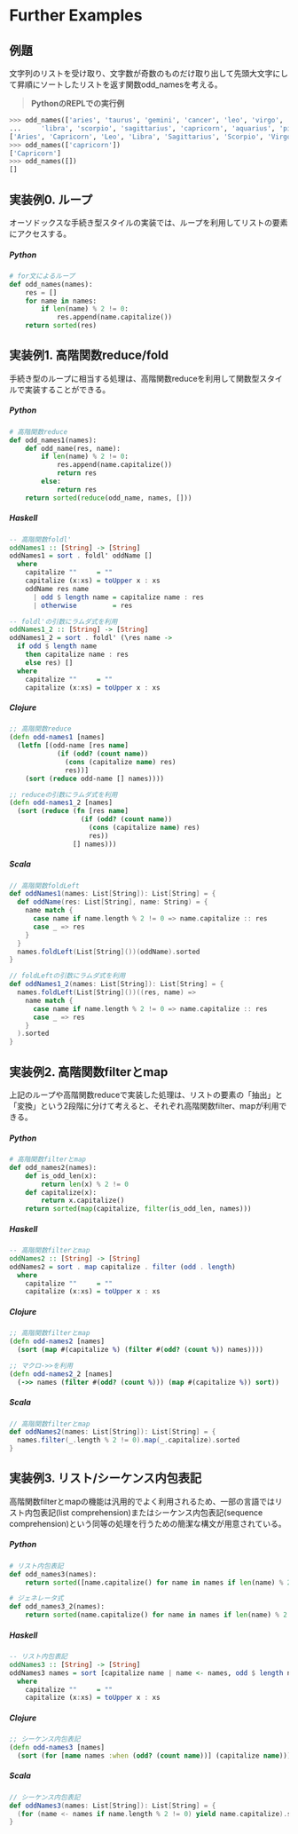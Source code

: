 Further Examples
================

## 例題
文字列のリストを受け取り、文字数が奇数のものだけ取り出して先頭大文字にして昇順にソートしたリストを返す関数odd_namesを考える。

> __PythonのREPLでの実行例__

```python
>>> odd_names(['aries', 'taurus', 'gemini', 'cancer', 'leo', 'virgo',
...     'libra', 'scorpio', 'sagittarius', 'capricorn', 'aquarius', 'pisces'])
['Aries', 'Capricorn', 'Leo', 'Libra', 'Sagittarius', 'Scorpio', 'Virgo']
>>> odd_names(['capricorn'])
['Capricorn']
>>> odd_names([])
[]
```


## 実装例0. ループ
オーソドックスな手続き型スタイルの実装では、ループを利用してリストの要素にアクセスする。

##### Python

```python
# for文によるループ
def odd_names(names):
    res = []
    for name in names:
        if len(name) % 2 != 0:
            res.append(name.capitalize())
    return sorted(res)
```


## 実装例1. 高階関数reduce/fold
手続き型のループに相当する処理は、高階関数reduceを利用して関数型スタイルで実装することができる。

##### Python

```python
# 高階関数reduce
def odd_names1(names):
    def odd_name(res, name):
        if len(name) % 2 != 0:
            res.append(name.capitalize())
            return res
        else:
            return res
    return sorted(reduce(odd_name, names, []))
```

##### Haskell

```haskell
-- 高階関数foldl'
oddNames1 :: [String] -> [String]
oddNames1 = sort . foldl' oddName []
  where
    capitalize ""     = ""
    capitalize (x:xs) = toUpper x : xs
    oddName res name
      | odd $ length name = capitalize name : res
      | otherwise         = res

-- foldl'の引数にラムダ式を利用
oddNames1_2 :: [String] -> [String]
oddNames1_2 = sort . foldl' (\res name ->
  if odd $ length name
    then capitalize name : res
    else res) []
  where
    capitalize ""     = ""
    capitalize (x:xs) = toUpper x : xs
```

##### Clojure

```clojure
;; 高階関数reduce
(defn odd-names1 [names]
  (letfn [(odd-name [res name]
            (if (odd? (count name))
              (cons (capitalize name) res)
              res))]
    (sort (reduce odd-name [] names))))

;; reduceの引数にラムダ式を利用
(defn odd-names1_2 [names]
  (sort (reduce (fn [res name]
                  (if (odd? (count name))
                    (cons (capitalize name) res)
                    res))
                [] names)))
```

##### Scala

```scala
// 高階関数foldLeft
def oddNames1(names: List[String]): List[String] = {
  def oddName(res: List[String], name: String) = {
    name match {
      case name if name.length % 2 != 0 => name.capitalize :: res
      case _ => res
    }
  }
  names.foldLeft(List[String]())(oddName).sorted
}

// foldLeftの引数にラムダ式を利用
def oddNames1_2(names: List[String]): List[String] = {
  names.foldLeft(List[String]())((res, name) =>
    name match {
      case name if name.length % 2 != 0 => name.capitalize :: res
      case _ => res
    }
  ).sorted
}
```


## 実装例2. 高階関数filterとmap
上記のループや高階関数reduceで実装した処理は、リストの要素の「抽出」と「変換」という2段階に分けて考えると、それぞれ高階関数filter、mapが利用できる。

##### Python

```python
# 高階関数filterとmap
def odd_names2(names):
    def is_odd_len(x):
        return len(x) % 2 != 0
    def capitalize(x):
        return x.capitalize()
    return sorted(map(capitalize, filter(is_odd_len, names)))
```

##### Haskell

```haskell
-- 高階関数filterとmap
oddNames2 :: [String] -> [String]
oddNames2 = sort . map capitalize . filter (odd . length)
  where
    capitalize ""     = ""
    capitalize (x:xs) = toUpper x : xs
```

##### Clojure

```clojure
;; 高階関数filterとmap
(defn odd-names2 [names]
  (sort (map #(capitalize %) (filter #(odd? (count %)) names))))

;; マクロ->>を利用
(defn odd-names2_2 [names]
  (->> names (filter #(odd? (count %))) (map #(capitalize %)) sort))
```

##### Scala

```scala
// 高階関数filterとmap
def oddNames2(names: List[String]): List[String] = {
  names.filter(_.length % 2 != 0).map(_.capitalize).sorted
}
```


## 実装例3. リスト/シーケンス内包表記
高階関数filterとmapの機能は汎用的でよく利用されるため、一部の言語ではリスト内包表記(list comprehension)またはシーケンス内包表記(sequence comprehension)という同等の処理を行うための簡潔な構文が用意されている。

##### Python

```python
# リスト内包表記
def odd_names3(names):
    return sorted([name.capitalize() for name in names if len(name) % 2 != 0])

# ジェネレータ式
def odd_names3_2(names):
    return sorted(name.capitalize() for name in names if len(name) % 2 != 0)
```

##### Haskell

```haskell
-- リスト内包表記
oddNames3 :: [String] -> [String]
oddNames3 names = sort [capitalize name | name <- names, odd $ length name]
  where
    capitalize ""     = ""
    capitalize (x:xs) = toUpper x : xs
```

##### Clojure

```clojure
;; シーケンス内包表記
(defn odd-names3 [names]
  (sort (for [name names :when (odd? (count name))] (capitalize name))))
```

##### Scala

```scala
// シーケンス内包表記
def oddNames3(names: List[String]): List[String] = {
  (for (name <- names if name.length % 2 != 0) yield name.capitalize).sorted
}
```
